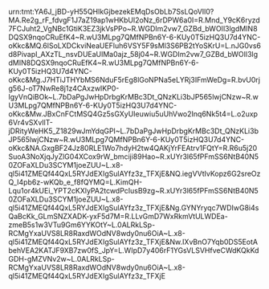 urn:tmt:YA6J_jBD-yH55QHlkGjbezekEMqDsObLb7SsLQoVIl0?MA.Re2g_rF_fdvgF1J7aZ19ap1wHKbUl2oNz_6rDPW6a0I=R.Mnd_Y9cK6ryzd7FCJuht2_VgNBc1GtiK3EZ3jkVsPPo~R.WGDIm2vw7_GZBd_bWOIl3lgdMIN8DQSX9nqoCRuEfK4~R.wU3MLpg7QMfNPBn6Y-6-KUy0T5izHQ3U7d4YNC-oKkc&MQ.6lSoLXDCkviNeaUEFluh6VSY5F9sMl3S6PB2tYoSKrU=L.nJG0vs6d8PivapI_AXzTL_nsvDUEaUlMa0ajz_58j04~R.WGDIm2vw7_GZBd_bWOIl3lgdMIN8DQSX9nqoCRuEfK4~R.wU3MLpg7QMfNPBn6Y-6-KUy0T5izHQ3U7d4YNC-oKkc&Mg.J7HTiJTHYbMS6NduF5rEg8lGoNPNa5eLYRj3IFmWeDg=R.bvU0rjg56J-oT7NwRe8j1z4CAxzwIKP0-lgyVnQiBOk~L.7bDaPgJwHpDrbgKrMBc3Dt_QNzKLi3bJP565lwjCNzw~R.wU3MLpg7QMfNPBn6Y-6-KUy0T5izHQ3U7d4YNC-oKkc&Mw.JBxCnFCtMSQ4Gz5sGXyUIeuwiu5uUhVwo2Inq6Nk5t4=L.o2uxp6Vr4vSXvIlT-jDRityWeHK5_Z1829wJmYdqGPI~L.7bDaPgJwHpDrbgKrMBc3Dt_QNzKLi3bJP565lwjCNzw~R.wU3MLpg7QMfNPBn6Y-6-KUy0T5izHQ3U7d4YNC-oKkc&NA.GxgBF24Jz80RLE1Wo7hdyH2tw4QAKjYrFEAtrv1FQtY=R.R6u5j20SuoA3NoXjqJyZlG04XCox9rW_bmciji89Hao~R.xUYr3l65fPFmSS6NtB40N50ZOFaXLDu3SCYM1joeZUU~L.x8-ql5i41ZMEQf44QxL5RYJdEXIgSulAYfz3z_TFXjE&NQ.iegVVtIvKopz6G2sreOzQ_I4pb6z-wKQb_e_f8fQYMQ=L.KimQH-Lqu1or4kUEi_YPT2cKXlyPA2tcwdPcIusB9zg~R.xUYr3l65fPFmSS6NtB40N50ZOFaXLDu3SCYM1joeZUU~L.x8-ql5i41ZMEQf44QxL5RYJdEXIgSulAYfz3z_TFXjE&Ng.GYNYryqc7WDIwG8i4sQaBcKk_GLmSNZXADK-yxF5d7M=R.LLvGmD7WxRkmVtULWDEa-zmeB5s1w3VTu9Gm6YYKOtY~L.0ALRkLSp-RCMgYxaUVS8LR8RaxdWOdNV8wdy0nu6OiA~L.x8-ql5i41ZMEQf44QxL5RYJdEXIgSulAYfz3z_TFXjE&Nw.IXvBnO7Yqb0DS5EotAbehVEA2KATJF9XB7zw0fS_JpY=L.WIpD7y406rF1YGsVLSVHfveCWdKQkKdGDH-gMZVNv2w~L.0ALRkLSp-RCMgYxaUVS8LR8RaxdWOdNV8wdy0nu6OiA~L.x8-ql5i41ZMEQf44QxL5RYJdEXIgSulAYfz3z_TFXjE